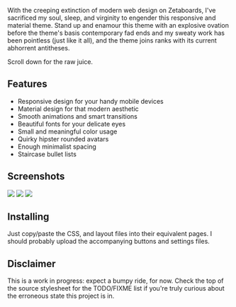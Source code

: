 
With the creeping extinction of modern web design on Zetaboards, I've
sacrificed my soul, sleep, and virginity to engender this responsive and
material theme. Stand up and enamour this theme with an explosive ovation
before the theme's basis contemporary fad ends and my sweaty work has been
pointless (just like it all), and the theme joins ranks with its current
abhorrent antitheses.

Scroll down for the raw juice.

## Features

* Responsive design for your handy mobile devices
* Material design for that modern aesthetic
* Smooth animations and smart transitions
* Beautiful fonts for your delicate eyes
* Small and meaningful color usage
* Quirky hipster rounded avatars
* Enough minimalist spacing
* Staircase bullet lists

## Screenshots

<img src="http://i.imgur.com/PVCHd9y.png" />
<img src="http://i.imgur.com/yGkcloD.png" />
<img src="http://i.imgur.com/OPoiTJ0.jpg" />

## Installing

Just copy/paste the CSS, and layout files into their equivalent pages. I should
probably upload the accompanying buttons and settings files.

## Disclaimer

This is a work in progress: expect a bumpy ride, for now. Check the top of the
source stylesheet for the TODO/FIXME list if you're truly curious about the
erroneous state this project is in.

